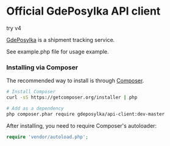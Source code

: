Official GdePosylka API client
================================================

try v4

[GdePosylka](http://gdeposylka.ru/ "gdeposylka.ru") is a shipment tracking service.

See example.php file for usage example.

### Installing via Composer

The recommended way to install is through [Composer](http://getcomposer.org).

```bash
# Install Composer
curl -sS https://getcomposer.org/installer | php

# Add as a dependency
php composer.phar require gdeposylka/api-client:dev-master
```

After installing, you need to require Composer's autoloader:

```php
require 'vendor/autoload.php';
```

